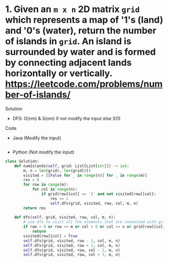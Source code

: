 # 1. Given an `m x n` 2D matrix `grid` which represents a map of '1's (land) and '0's (water), return the number of islands in `grid`. An island is surrounded by water and is formed by connecting adjacent lands horizontally or vertically. https://leetcode.com/problems/number-of-islands/

Solution

- DFS: O(nm) & S(nm) if not modify the input else S(1)

Code

- Java (Modify the input)

```java

```

- Python (Not modify the input)

```python
class Solution:
    def numIslands(self, grid: List[List[str]]) -> int:
        m, n = len(grid), len(grid[0])
        visited = [[False for _ in range(n)] for _ in range(m)]
        res = 0
        for row in range(m):
            for col in range(n):
                if grid[row][col] == '1' and not visited[row][col]:
                    res += 1
                    self.dfs(grid, visited, row, col, m, n)
        return res
        
    def dfs(self, grid, visited, row, col, m, n):
        # use dfs to visit all the elements that are connected with grid[row][col]
        if row < 0 or row >= m or col < 0 or col >= n or grid[row][col] == '0' or visited[row][col]:
            return
        visited[row][col] = True 
        self.dfs(grid, visited, row - 1, col, m, n)
        self.dfs(grid, visited, row + 1, col, m, n)
        self.dfs(grid, visited, row, col - 1, m, n)
        self.dfs(grid, visited, row, col + 1, m, n)
```